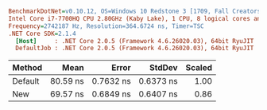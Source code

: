 ``` ini

BenchmarkDotNet=v0.10.12, OS=Windows 10 Redstone 3 [1709, Fall Creators Update] (10.0.16299.248)
Intel Core i7-7700HQ CPU 2.80GHz (Kaby Lake), 1 CPU, 8 logical cores and 4 physical cores
Frequency=2742187 Hz, Resolution=364.6724 ns, Timer=TSC
.NET Core SDK=2.1.4
  [Host]     : .NET Core 2.0.5 (Framework 4.6.26020.03), 64bit RyuJIT
  DefaultJob : .NET Core 2.0.5 (Framework 4.6.26020.03), 64bit RyuJIT


```
|  Method |     Mean |     Error |    StdDev | Scaled |
|-------- |---------:|----------:|----------:|-------:|
| Default | 80.59 ns | 0.7632 ns | 0.6373 ns |   1.00 |
|     New | 69.57 ns | 0.6849 ns | 0.6407 ns |   0.86 |
